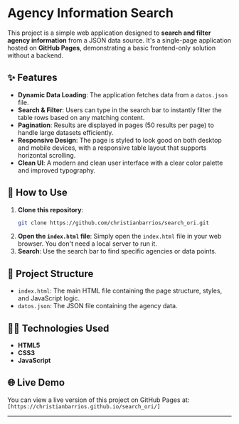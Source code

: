 # Agency Information Search

This project is a simple web application designed to **search and filter agency information** from a JSON data source. It's a single-page application hosted on **GitHub Pages**, demonstrating a basic frontend-only solution without a backend.

## ✨ Features

  - **Dynamic Data Loading**: The application fetches data from a `datos.json` file.
  - **Search & Filter**: Users can type in the search bar to instantly filter the table rows based on any matching content.
  - **Pagination**: Results are displayed in pages (50 results per page) to handle large datasets efficiently.
  - **Responsive Design**: The page is styled to look good on both desktop and mobile devices, with a responsive table layout that supports horizontal scrolling.
  - **Clean UI**: A modern and clean user interface with a clear color palette and improved typography.

## 🚀 How to Use

1.  **Clone this repository**:
    ```bash
    git clone https://github.com/christianbarrios/search_ori.git
    ```
2.  **Open the `index.html` file**:
    Simply open the `index.html` file in your web browser. You don't need a local server to run it.
3.  **Search**: Use the search bar to find specific agencies or data points.

## 📁 Project Structure

  - `index.html`: The main HTML file containing the page structure, styles, and JavaScript logic.
  - `datos.json`: The JSON file containing the agency data.

## 👨‍💻 Technologies Used

  - **HTML5**
  - **CSS3**
  - **JavaScript**

## 🌐 Live Demo

You can view a live version of this project on GitHub Pages at:
`[https://christianbarrios.github.io/search_ori/]`


-----
